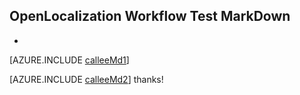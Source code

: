 ## OpenLocalization Workflow Test MarkDown
* 
[AZURE.INCLUDE [calleeMd1](e2e\f3d1bc6c-10b2-4dec-8f3d-fec4906c95d3.md)]

[AZURE.INCLUDE [calleeMd2](e2e\dafc9c45-55ec-4da2-9a56-393cf014f1b3.md)] 
thanks!